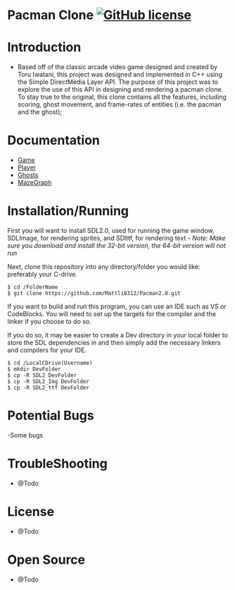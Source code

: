 # Pacman Clone [![GitHub license](https://img.shields.io/badge/license-MIT-blue.svg)](https://github.com/Mattli8312/Pacman2.0/blob/master/LICENSE)

# Introduction

- Based off of the classic arcade video game designed and created by Toru Iwatani, this project was designed and implemented in C++ using the Simple DirectMedia Layer API. The purpose of this project was to explore the use of this API in designing and rendering a pacman clone. To stay true to the original, this clone contains all the features, including scoring, ghost movement, and frame-rates of entities (i.e. the pacman and the ghost);

# Documentation

- [Game](https://github.com/Mattli8312/Pacman2.0/blob/master/src/Game.md)
- [Player](https://github.com/Mattli8312/Pacman2.0/blob/master/Objects/Player.md)
- [Ghosts](https://github.com/Mattli8312/Pacman2.0/blob/master/Objects/Ghost.md)
- [MazeGraph](https://github.com/Mattli8312/Pacman2.0/blob/master/src/MazeGraph.md)

# Installation/Running

First you will want to install SDL2.0, used for running the game window, SDLImage, for rendering sprites, and SDlttf, for rendering text
    - *Note: Make sure you download and install the 32-bit version, the 64-bit version will not run*

Next, clone this repository into any directory/folder you would like: preferably your C-drive.

```
$ cd /FolderName
$ git clone https://github.com/Mattli8312/Pacman2.0.git
```

If you want to build and run this program, you can use an IDE such as VS or CodeBlocks. You will need to set up the targets for the compiler and
the linker if you choose to do so. 

If you do so, it may be easier to create a Dev directory in your local folder to store the SDL dependencies in and then simply add the necessary linkers and compilers for your IDE. 

``` 
$ cd /LocalCDrive(Username)
$ mkdir DevFolder
$ cp -R SDL2 DevFolder
$ cp -R SDL2_Img DevFolder
$ cp -R SDL2_ttf DevFolder
```

# Potential Bugs

-Some bugs

# TroubleShooting

- @Todo

# License

- @Todo

# Open Source

- @Todo